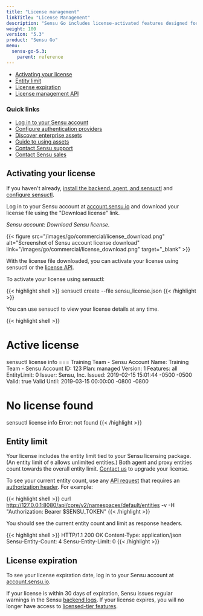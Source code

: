 ```yaml
---
title: "License management"
linkTitle: "License Management"
description: "Sensu Go includes license-activated features designed for monitoring at scale. Activate and manage your license with sensuctl and your Sensu account. Read the reference documentation to learn more."
weight: 100
version: "5.3"
product: "Sensu Go"
menu:
  sensu-go-5.3:
    parent: reference
---
```


- [Activating your license](#activating-your-license)
- [Entity limit](#entity-limit)
- [License expiration](#license-expiration)
- [License management API](../../api/license)

### Quick links

- [Log in to your Sensu account](https://account.sensu.io/)
- [Configure authentication providers](../../installation/auth)
- [Discover enterprise assets](https://bonsai.sensu.io/assets?tiers%5B%5D=4)
- [Guide to using assets](../../guides/install-check-executables-with-assets)
- [Contact Sensu support](https://account.sensu.io/support)
- [Contact Sensu sales](https://sensu.io/sales)

## Activating your license

If you haven't already, [install the backend, agent, and sensuctl](../../installation/install-sensu) and [configure sensuctl](../../sensuctl/reference/#first-time-setup).

Log in to your Sensu account at [account.sensu.io](https://account.sensu.io/) and download your license file using the "Download license" link.

_Sensu account: Download Sensu license._

{{< figure src="/images/go/commercial/license_download.png" alt="Screenshot of Sensu account license download" link="/images/go/commercial/license_download.png" target="_blank" >}}

With the license file downloaded, you can activate your license using sensuctl or the [license API](../../api/license).

To activate your license using sensuctl:

{{< highlight shell >}}
sensuctl create --file sensu_license.json
{{< /highlight >}}

You can use sensuctl to view your license details at any time.

{{< highlight shell >}}
# Active license
sensuctl license info
=== Training Team - Sensu
Account Name: Training Team - Sensu
Account ID:   123
Plan:         managed
Version:      1
Features:     all
EntityLimit:  0
Issuer:       Sensu, Inc.
Issued:       2019-02-15 15:01:44 -0500 -0500
Valid:        true
Valid Until:  2019-03-15 00:00:00 -0800 -0800

# No license found
sensuctl license info
Error: not found
{{< /highlight >}}

## Entity limit

Your license includes the entity limit tied to your Sensu licensing package.
(An entity limit of `0` allows unlimited entities.)
Both agent and proxy entities count towards the overall entity limit.
[Contact us](https://account.sensu.io/support) to upgrade your license.

To see your current entity count, use any [API request](https://docs.sensu.io/sensu-go/5.7/api/) that requires an [authorization header](https://docs.sensu.io/sensu-go/5.7/api/overview/#access-control). For example:

{{< highlight shell >}}
curl http://127.0.0.1:8080/api/core/v2/namespaces/default/entities -v -H "Authorization: Bearer $SENSU_TOKEN"
{{< /highlight >}}

You should see the current entity count and limit as response headers.

{{< highlight shell >}}
HTTP/1.1 200 OK
Content-Type: application/json
Sensu-Entity-Count: 4
Sensu-Entity-Limit: 0
{{< /highlight >}}

## License expiration

To see your license expiration date, log in to your Sensu account at [account.sensu.io](https://account.sensu.io/).

If your license is within 30 days of expiration, Sensu issues regular warnings in the Sensu [backend logs](../../guides/troubleshooting).
If your license expires, you will no longer have access to [licensed-tier features](../../getting-started/enterprise).
